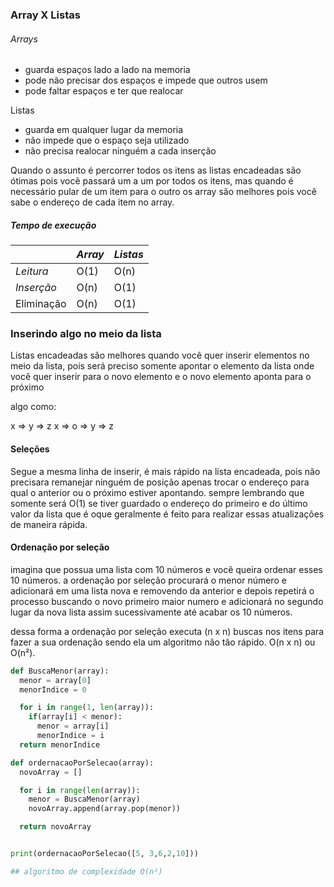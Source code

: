 
### Array X Listas

###### Arrays 
- guarda espaços lado a lado na memoria
- pode não precisar dos espaços e impede que outros usem
- pode faltar espaços e ter que realocar

Listas
 - guarda em qualquer lugar da memoria
 - não impede que o espaço seja utilizado
 - não precisa realocar ninguém a cada inserção


Quando o assunto é percorrer todos os itens as listas encadeadas são ótimas pois você passará um a um por todos os itens, mas quando é necessário pular de um item para o outro os array são melhores pois você sabe o endereço de cada item no array.  
##### Tempo de execução
|  | *Array* | *Listas* |
| ---- | ---- | ---- |
| *Leitura* | O(1) | O(n) |
| *Inserção* | O(n) | O(1) |
| Eliminação | O(n) | O(1) |

### Inserindo algo no meio da lista
Listas encadeadas são melhores quando você quer inserir elementos no meio da lista, pois será preciso somente apontar o elemento da lista onde você quer inserir para o novo elemento e o novo elemento aponta para o próximo

algo como: 

 x => y => z
 x => o => y => z

#### Seleções
Segue a mesma linha de inserir, é mais rápido na lista encadeada, pois não precisara remanejar ninguém de posição apenas trocar o endereço para qual o anterior ou o próximo estiver apontando.
sempre lembrando que somente será  O(1) se tiver guardado o endereço do primeiro e do último valor da lista que é oque geralmente é feito para realizar essas atualizações de maneira rápida.

#### Ordenação por seleção
imagina que possua uma lista com 10 números e você queira ordenar esses 10 números.
a ordenação por seleção procurará o menor número e adicionará em uma lista nova e removendo da anterior e depois repetirá o processo buscando o novo primeiro maior numero e adicionará no segundo lugar da nova lista assim sucessivamente até acabar os 10 números.

dessa forma a ordenação por seleção executa (n x n) buscas nos itens para fazer a sua ordenação sendo ela um algoritmo não tão rápido. 
O(n x n) ou O(n²).

```python
def BuscaMenor(array):
  menor = array[0]
  menorIndice = 0

  for i in range(1, len(array)):
    if(array[i] < menor):
      menor = array[i]
      menorIndice = i  
  return menorIndice

def ordernacaoPorSelecao(array):
  novoArray = []

  for i in range(len(array)):
    menor = BuscaMenor(array)
    novoArray.append(array.pop(menor))

  return novoArray


print(ordernacaoPorSelecao([5, 3,6,2,10]))

## algoritmo de complexidade O(n²)
```
